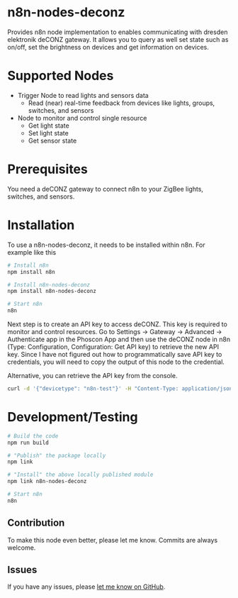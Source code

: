 # n8n-nodes-deconz
Provides n8n node implementation to enables communicating with dresden elektronik deCONZ gateway. It allows you to query as well set state such as on/off, set the brightness on devices and get information on devices.

# Supported Nodes
* Trigger Node to read lights and sensors data
  * Read (near) real-time feedback from devices like lights, groups, switches, and sensors
* Node to monitor and control single resource
  * Get light state
  * Set light state
  * Get sensor state

# Prerequisites
You need a deCONZ gateway to connect n8n to your ZigBee lights, switches, and sensors.

# Installation

To use a n8n-nodes-deconz, it needs to be installed within n8n. For example like this

```bash
# Install n8n
npm install n8n

# Install n8n-nodes-deconz
npm install n8n-nodes-deconz

# Start n8n
n8n
```

Next step is to create an API key to access deCONZ. This key is required to monitor and control resources. Go to Settings → Gateway → Advanced → Authenticate app in the Phoscon App and then use the deCONZ node in n8n (Type: Configuration, Configuration: Get API key) to retrieve the new API key. Since I have not figured out how to programmatically save API key to credentials, you will need to copy the output of this node to the credential. 

Alternative, you can retrieve the API key from the console. 

```bash
curl -d '{"devicetype": "n8n-test"}' -H "Content-Type: application/json" -X POST -s http://<deconz_host>:80/api/ 
```



# Development/Testing

```bash
# Build the code
npm run build

# "Publish" the package locally
npm link

# "Install" the above locally published module
npm link n8n-nodes-deconz

# Start n8n
n8n
```

## Contribution

To make this node even better, please let me know. Commits are always welcome. 

## Issues

If you have any issues, please [let me know on GitHub](https://github.com/ajin/n8n-nodes-deconz/issues).
